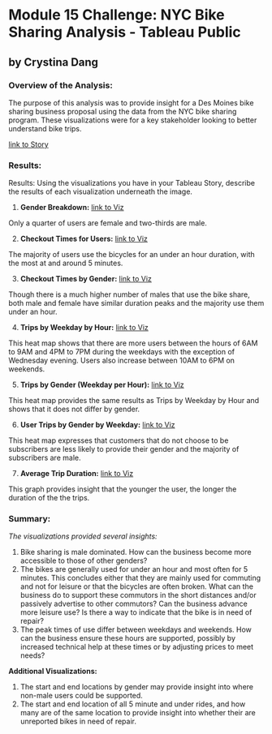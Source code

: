 # Module 15 Challenge: NYC Bike Sharing Analysis - Tableau Public
## by Crystina Dang

### Overview of the Analysis: 
The purpose of this analysis was to provide insight for a Des Moines bike sharing business proposal using the data from the NYC bike sharing program. These visualizations were for a key stakeholder looking to better understand bike trips.

[link to Story](https://public.tableau.com/app/profile/crystina5427/viz/bikesharing-Story-NYCCitiBikeAnalysis/Story1)


### Results: 
Results: Using the visualizations you have in your Tableau Story, describe the results of each visualization underneath the image.

1. **Gender Breakdown:**
[link to Viz](https://public.tableau.com/app/profile/crystina5427/viz/bikesharing-GenderBreakdown/GenderBreakdown)

Only a quarter of users are female and two-thirds are male.

2. **Checkout Times for Users:**
[link to Viz](https://public.tableau.com/app/profile/crystina5427/viz/bikesharing-CheckoutTimesforUsers/CheckoutTimesforUsers)

The majority of users use the bicycles for an under an hour duration, with the most at and around 5 minutes.

3. **Checkout Times by Gender:**
[link to Viz](https://public.tableau.com/app/profile/crystina5427/viz/bikesharing-CheckoutTimesbyGender/CheckoutTimesbyGender)

Though there is a much higher number of males that use the bike share, both male and female have similar duration peaks and the majority use them under an hour.

4. **Trips by Weekday by Hour:**
[link to Viz](https://public.tableau.com/app/profile/crystina5427/viz/bikesharing-TripsbyWeekdayperHour_16704504977240/TripsbyWeekdayperHour)

This heat map shows that there are more users between the hours of 6AM to 9AM and 4PM to 7PM during the weekdays with the exception of Wednesday evening.
Users also increase between 10AM to 6PM on weekends.

5. **Trips by Gender (Weekday per Hour):**
[link to Viz](https://public.tableau.com/app/profile/crystina5427/viz/bikesharing-TripsbyGenderWeekdayperHour_16704506746190/TripsbyGenderWeekdayperHour)

This heat map provides the same results as Trips by Weekday by Hour and shows that it does not differ by gender.

6. **User Trips by Gender by Weekday:**
[link to Viz](https://public.tableau.com/app/profile/crystina5427/viz/bikesharing-UserTripsbyGenderbyWeekday/UserTripsbyGenderbyWeekday)

This heat map expresses that customers that do not choose to be subscribers are less likely to provide their gender and the majority of subscribers are male.

7. **Average Trip Duration:**
[link to Viz](https://public.tableau.com/app/profile/crystina5427/viz/bikesharing-AvgTripDuration/AverageTripDuration)

This graph provides insight that the younger the user, the longer the duration of the the trips.



### Summary:
*The visualizations provided several insights:*
1. Bike sharing is male dominated. How can the business become more accessible to those of other genders?
2. The bikes are generally used for under an hour and most often for 5 minutes. This concludes either that they are mainly used for commuting and not for leisure or that the bicycles are often broken. What can the business do to support these commutors in the short distances and/or passively advertise to other commutors? Can the business advance more leisure use? Is there a way to indicate that the bike is in need of repair?
3. The peak times of use differ between weekdays and weekends. How can the business ensure these hours are supported, possibly by increased technical help at these times or by adjusting prices to meet needs?

**Additional Visualizations:**
1. The start and end locations by gender may provide insight into where non-male users could be supported.
2. The start and end location of all 5 minute and under rides, and how many are of the same location to provide insight into whether their are unreported bikes in need of repair.